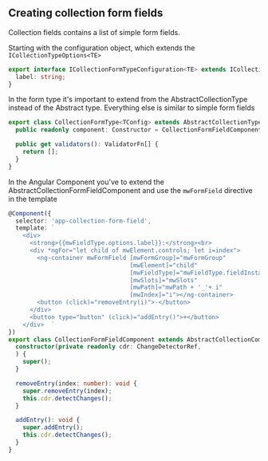 ## Creating collection form fields

Collection fields contains a list of simple form fields. 

Starting with the configuration object, which extends the `ICollectionTypeOptions<TE>`

```typescript
export interface ICollectionFormTypeConfiguration<TE> extends ICollectionTypeOptions<TE> {
  label: string;
}
```

In the form type it's important to extend from the AbstractCollectionType instead of the Abstract type.
Everything else is similar to simple form fields 

```typescript
export class CollectionFormType<TConfig> extends AbstractCollectionType<TConfig, ICollectionFormTypeConfiguration<TConfig>> {
  public readonly component: Constructor = CollectionFormFieldComponent;

  public get validators(): ValidatorFn[] {
    return [];
  }
}
```

In the Angular Component you've to extend the AbstractCollectionFormFieldComponent and use the 
`mwFormField` directive in the template

```typescript
@Component({
  selector: 'app-collection-form-field',
  template: `
    <div>
      <strong>{{mwFieldType.options.label}}:</strong><br>
      <div *ngFor="let child of mwElement.controls; let i=index">
        <ng-container mwFormField [mwFormGroup]="mwFormGroup"
                                  [mwElement]="child"
                                  [mwFieldType]="mwFieldType.fieldInstance"
                                  [mwSlots]="mwSlots"
                                  [mwPath]="mwPath + '_'+ i"
                                  [mwIndex]="i"></ng-container>
        <button (click)="removeEntry(i)">-</button>
      </div>
      <button type="button" (click)="addEntry()">+</button>
    </div>  `
})
export class CollectionFormFieldComponent extends AbstractCollectionComponent {
  constructor(private readonly cdr: ChangeDetectorRef,
  ) {
    super();
  }

  removeEntry(index: number): void {
    super.removeEntry(index);
    this.cdr.detectChanges();
  }

  addEntry(): void {
    super.addEntry();
    this.cdr.detectChanges();
  }
}
```
